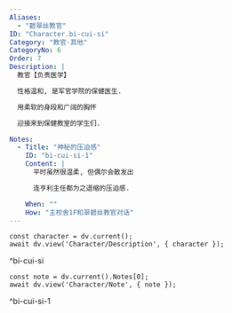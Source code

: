 ```yaml
---
Aliases:
  - "碧翠丝教官"
ID: "Character.bi-cui-si"
Category: "教官·其他"
CategoryNo: 6
Order: 7
Description: |
  教官【负责医学】

  性格温和, 是军官学院的保健医生.

  用柔软的身段和广阔的胸怀

  迎接来到保健教室的学生们.

Notes:
  - Title: "神秘的压迫感"
    ID: "bi-cui-si-1"
    Content: |
      平时虽然很温柔, 但偶尔会散发出

      连亨利主任都为之退缩的压迫感.

    When: ""
    How: "主校舍1F和翠碧丝教官对话"
---
```

```dataviewjs
const character = dv.current();
await dv.view('Character/Description', { character });
```
^bi-cui-si

```dataviewjs
const note = dv.current().Notes[0];
await dv.view('Character/Note', { note });
```
^bi-cui-si-1